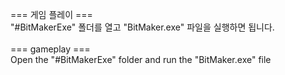 === 게임 플레이 ===<br>
"#BitMakerExe" 폴더를 열고 "BitMaker.exe" 파일을 실행하면 됩니다.<br><br>
=== gameplay ===<br>
Open the "#BitMakerExe" folder and run the "BitMaker.exe" file

